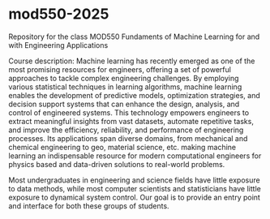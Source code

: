 # mod550-2025
Repository for the class MOD550 Fundaments of Machine Learning for and with Engineering Applications

Course description:
Machine learning has recently emerged as one of the most promising resources for engineers, offering a set of powerful approaches to tackle complex engineering challenges. By employing various statistical techniques in learning algorithms, machine learning enables the development of predictive models, optimization strategies, and decision support systems that can enhance the design, analysis, and control of engineered systems. This technology empowers engineers to extract meaningful insights from vast datasets, automate repetitive tasks, and improve the efficiency, reliability, and performance of engineering processes. Its applications span diverse domains, from mechanical and chemical engineering to geo, material science, etc. making machine learning an indispensable resource for modern computational engineers for physics based and data-driven solutions to real-world problems.

Most undergraduates in engineering and science fields have little exposure to data methods, while most computer scientists and statisticians have little exposure to dynamical system control. Our goal is to provide an entry point and interface for both these groups of students.
